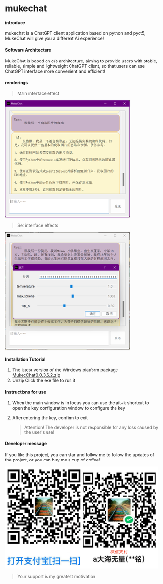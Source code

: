 # mukechat

#### introduce
mukechat is a ChatGPT client application based on python and pyqt5, MukeChat will give you a different Ai experience!

#### Software Architecture
MukeChat is based on c/s architecture, aiming to provide users with stable, reliable, simple and lightweight ChatGPT client, so that users can use ChatGPT interface more convenient and efficient!

#### renderings

> Main interface effect

<img src="https://github.com/mucolee/mukechat/blob/main/image/%E6%95%88%E6%9E%9C%E5%9B%BE.png?raw=true" style="zoom: 45%;" />

> Set interface effects

<img src="https://github.com/mucolee/mukechat/blob/main/image/%E6%95%88%E6%9E%9C2.png?raw=true" alt style="zoom:45%;" />

#### Installation Tutorial

1.  The latest version of the Windows platform package  [MukecChat0.0.3.6.2.zip](https://gitee.com/mukexinni/mukechat/releases/download/MukecChat0.0.3.6.2/MukecChat0.0.3.6.2%20for%20window.zip)
2.  Unzip Click the exe file to run it

#### Instructions for use

1. When the main window is in focus you can use the ait+k shortcut to open the key configuration window to configure the key

2. After entering the key, confirm to exit

   > Attention! The developer is not responsible for any loss caused by the user's use!

   

#### Developer message

If you like this project, you can star and follow me to follow the updates of the project, or you can buy me a cup of coffee!

![](https://github.com/mucolee/mukechat/blob/main/MukecChat0.0.3.6.2/MukeChat/mukechat_file/QR_code.png?raw=true)

> Your support is my greatest motivation
